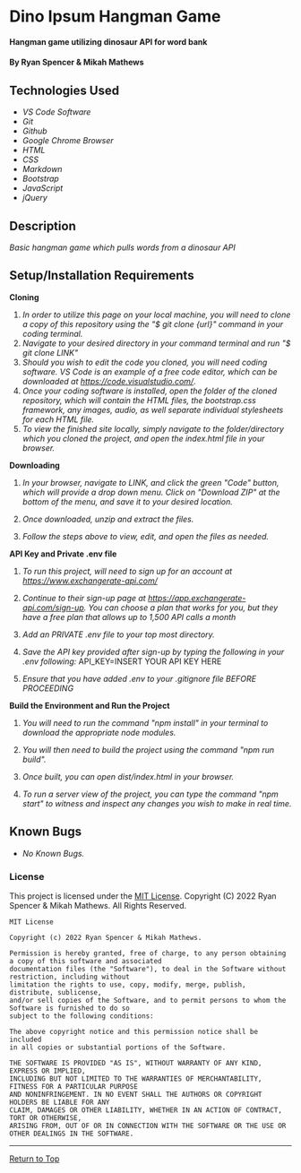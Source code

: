# Dino Ipsum Hangman Game

#### Hangman game utilizing dinosaur API for word bank

#### By Ryan Spencer & Mikah Mathews

## Technologies Used

- _VS Code Software_
- _Git_
- _Github_
- _Google Chrome Browser_
- _HTML_
- _CSS_
- _Markdown_
- _Bootstrap_
- _JavaScript_
- _jQuery_

## Description

_Basic hangman game which pulls words from a dinosaur API_

## Setup/Installation Requirements

**Cloning**

1. _In order to utilize this page on your local machine, you will need to clone a copy of this repository using the "$ git clone {url}" command in your coding terminal._
2. _Navigate to your desired directory in your command terminal and run "$ git clone LINK"_
3. _Should you wish to edit the code you cloned, you will need coding software. VS Code is an example of a free code editor, which can be downloaded at https://code.visualstudio.com/_.
4. _Once your coding software is installed, open the folder of the cloned repository, which will contain the HTML files, the bootstrap.css framework, any images, audio, as well separate individual stylesheets for each HTML file._
5. _To view the finished site locally, simply navigate to the folder/directory which you cloned the project, and open the index.html file in your browser._

**Downloading**

1. _In your browser, navigate to LINK, and click the green "Code" button, which will provide a drop down menu. Click on "Download ZIP" at the bottom of the menu, and save it to your desired location._

2. _Once downloaded, unzip and extract the files._

3. _Follow the steps above to view, edit, and open the files as needed._

**API Key and Private .env file**

1. _To run this project, will need to sign up for an account at https://www.exchangerate-api.com/_

2. _Continue to their sign-up page at https://app.exchangerate-api.com/sign-up. You can choose a plan that works for you, but they have a free plan that allows up to 1,500 API calls a month_

3. _Add an PRIVATE .env file to your top most directory._

4. _Save the API key provided after sign-up by typing the following in your .env following:_ API_KEY=INSERT YOUR API KEY HERE

5. _Ensure that you have added .env to your .gitignore file BEFORE PROCEEDING_

**Build the Environment and Run the Project**

1. _You will need to run the command "npm install" in your terminal to download the appropriate node modules._

2. _You will then need to build the project using the command "npm run build"._

3. _Once built, you can open dist/index.html in your browser._

4. _To run a server view of the project, you can type the command "npm start" to witness and inspect any changes you wish to make in real time._

## Known Bugs

- _No Known Bugs._

### License

This project is licensed under the [MIT License](https://opensource.org/licenses/MIT). Copyright (C) 2022 Ryan Spencer & Mikah Mathews. All Rights Reserved.

```
MIT License

Copyright (c) 2022 Ryan Spencer & Mikah Mathews.

Permission is hereby granted, free of charge, to any person obtaining a copy of this software and associated
documentation files (the "Software"), to deal in the Software without restriction, including without
limitation the rights to use, copy, modify, merge, publish, distribute, sublicense,
and/or sell copies of the Software, and to permit persons to whom the Software is furnished to do so
subject to the following conditions:

The above copyright notice and this permission notice shall be included
in all copies or substantial portions of the Software.

THE SOFTWARE IS PROVIDED "AS IS", WITHOUT WARRANTY OF ANY KIND, EXPRESS OR IMPLIED,
INCLUDING BUT NOT LIMITED TO THE WARRANTIES OF MERCHANTABILITY, FITNESS FOR A PARTICULAR PURPOSE
AND NONINFRINGEMENT. IN NO EVENT SHALL THE AUTHORS OR COPYRIGHT HOLDERS BE LIABLE FOR ANY
CLAIM, DAMAGES OR OTHER LIABILITY, WHETHER IN AN ACTION OF CONTRACT, TORT OR OTHERWISE,
ARISING FROM, OUT OF OR IN CONNECTION WITH THE SOFTWARE OR THE USE OR OTHER DEALINGS IN THE SOFTWARE.
```

---

<a href="#">Return to Top</a>
